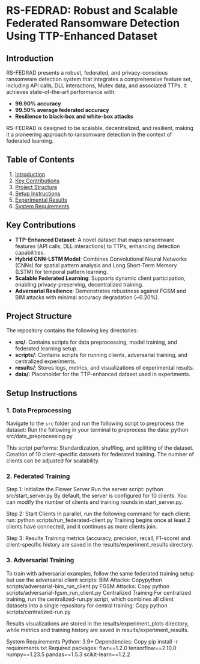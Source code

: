 # RS-FEDRAD: Robust and Scalable Federated Ransomware Detection Using TTP-Enhanced Dataset

## Introduction
RS-FEDRAD presents a robust, federated, and privacy-conscious ransomware detection system that integrates a comprehensive feature set, including API calls, DLL interactions, Mutex data, and associated TTPs. It achieves state-of-the-art performance with:

- **99.90% accuracy**
- **99.50% average federated accuracy**
- **Resilience to black-box and white-box attacks**

RS-FEDRAD is designed to be scalable, decentralized, and resilient, making it a pioneering approach to ransomware detection in the context of federated learning.

## Table of Contents
1. [Introduction](#introduction)
2. [Key Contributions](#key-contributions)
3. [Project Structure](#project-structure)
4. [Setup Instructions](#setup-instructions)
5. [Experimental Results](#experimental-results)
6. [System Requirements](#system-requirements)

## Key Contributions
- **TTP-Enhanced Dataset**: A novel dataset that maps ransomware features (API calls, DLL interactions) to TTPs, enhancing detection capabilities.
- **Hybrid CNN-LSTM Model**: Combines Convolutional Neural Networks (CNNs) for spatial pattern analysis and Long Short-Term Memory (LSTM) for temporal pattern learning.
- **Scalable Federated Learning**: Supports dynamic client participation, enabling privacy-preserving, decentralized training.
- **Adversarial Resilience**: Demonstrates robustness against FGSM and BIM attacks with minimal accuracy degradation (~0.20%).

## Project Structure
The repository contains the following key directories:
- **src/**: Contains scripts for data preprocessing, model training, and federated learning setup.
- **scripts/**: Contains scripts for running clients, adversarial training, and centralized experiments.
- **results/**: Stores logs, metrics, and visualizations of experimental results.
- **data/**: Placeholder for the TTP-enhanced dataset used in experiments.

## Setup Instructions
### 1. Data Preprocessing
Navigate to the `src` folder and run the following script to preprocess the dataset:
Run the following in your terminal to preprocess the data:
python src/data_preprocessing.py

This script performs:
Standardization, shuffling, and splitting of the dataset.
Creation of 10 client-specific datasets for federated training.
The number of clients can be adjusted for scalability.

### 2. Federated Training
Step 1: Initialize the Flower Server
Run the server script:
python src/start_server.py
By default, the server is configured for 10 clients. You can modify the number of clients and training rounds in start_server.py.

Step 2: Start Clients
In parallel, run the following command for each client:
run: python scripts/run_federated-client.py
Training begins once at least 2 clients have connected, and it continues as more clients join.

Step 3: Results
Training metrics (accuracy, precision, recall, F1-score) and client-specific history are saved in the results/experiment_results directory.
### 3. Adversarial Training
To train with adversarial examples, follow the same federated training setup but use the adversarial client scripts:
BIM Attacks:
Copypython scripts/adversarial-bim_run_client.py
FGSM Attacks:
Copy
python scripts/adversarial-fgsm_run_client.py
Centralized Training
For centralized training, run the centralized-run.py script, which combines all client datasets into a single repository for central training:
Copy
python scripts/centralized-run.py

Results visualizations are stored in the results/experiment_plots directory, while metrics and training history are saved in results/experiment_results.

System Requirements
Python: 3.9+
Dependencies:
Copy
pip install -r requirements.txt
Required packages:
flwr==1.2.0
tensorflow==2.10.0
numpy==1.23.5
pandas==1.5.3
scikit-learn==1.2.2
